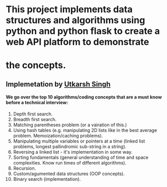 # This project implements data structures and algorithms using python and python flask to create a web API platform to demonstrate
# the concepts.

## Implemetation by [Utkarsh Singh](https://www.singhutkarsh.com/)

#### We go over the top 10 algorithms/coding concepts that are a must know before a technical interview:
1. Depth first search. 
2. Breadth first search.
3. Matching parentheses problem (or a vairation of this.)
4. Using hash tables (e.g. manipulating 2D lists like in the best average problem. Memoization/caching problems).
5. Manipulating multiple variables or pointers at a time (linked list problems, longest pallindromic sub-string in a string).
6. Reversing a linked list - it's implementation in some way.
7. Sorting fundamentals (general understanding of time and space complexities. Know run times of different algorithms).
8. Recursion.
9. Custom/agumented data structures (OOP concepts).
10. Binary search (implementation).
